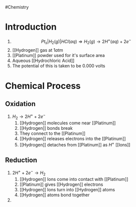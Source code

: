 #Chemistry 
# Introduction
1. $$Pt_s|H_2(g)|HCl(aq) \Rightarrow H_2(g) \to 2H^+(aq) + 2e^-$$
2. [[Hydrogen]] gas at $1atm$
3. [[Platinum]] powder used for it's surface area
4. Aqueous [[Hydrochloric Acid]]
5. The potential of this is taken to be $0.000$ volts
# Chemical Process
## Oxidation
1. $H_2 \to 2H^+ + 2e^-$
	1. [[Hydrogen]] molecules come near [[Platinum]]
	2. [[Hydrogen]] bonds break
	3. They connect to the [[Platinum]]
	4. [[Hydrogen]] releases electrons into the [[Platinum]]
	5. [[Hydrogen]] detaches from [[Platinum]] as $H^+$ [[Ions]]
## Reduction
1. $2H^+ + 2e^- \to H_2$
	1. [[Hydrogen]] Ions come into contact with [[Platinum]]
	2. [[Platinum]] gives [[Hydrogen]] electrons 
	3. [[Hydrogen]] Ions turn into [[Hydrogen]] atoms
	4. [[Hydrogen]] atoms bond together
2. 